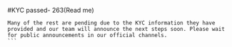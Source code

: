 #KYC passed- 263(Read me)

````
Many of the rest are pending due to the KYC information they have provided and our team will announce the next steps soon. Please wait for public announcements in our official channels.
```
````
